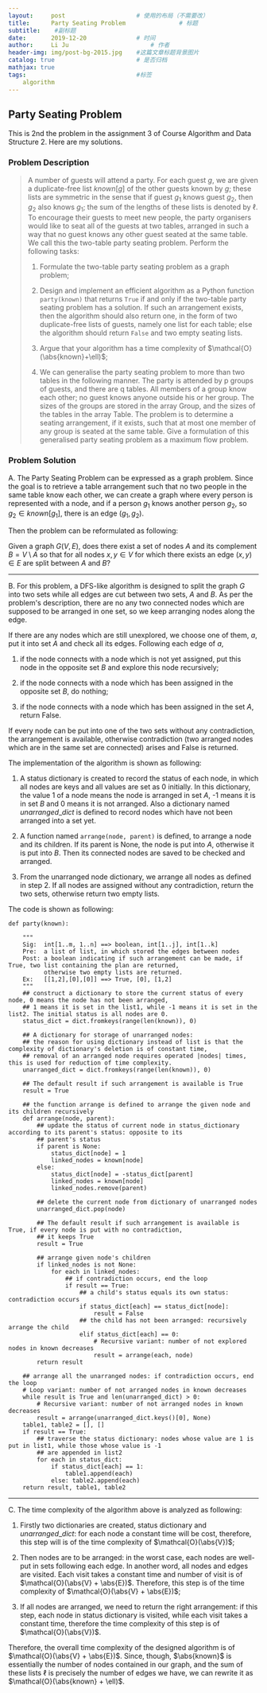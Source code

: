 ```yaml
---
layout:     post   				    # 使用的布局（不需要改）
title:      Party Seating Problem				# 标题 
subtitle:    #副标题
date:       2019-12-20 				# 时间
author:     Li Ju 						# 作者
header-img: img/post-bg-2015.jpg 	#这篇文章标题背景图片
catalog: true 						# 是否归档
mathjax: true
tags:								#标签
    algorithm
---
```



## Party Seating Problem
This is 2nd the problem in the assignment 3 of Course Algorithm and Data Structure 2. Here are my solutions. 
### Problem Description
>A number of guests will attend a party. For each guest $g$, we are given a duplicate-free
list $known[g]$ of the other guests known by $g$; these lists are symmetric in the sense that if
guest $g_{1}$ knows guest $g_{2}$, then $g_{2}$ also knows $g_{1}$; the sum of the lengths of these lists is denoted
by $\ell$. To encourage their guests to meet new people, the party organisers would like to seat all
of the guests at two tables, arranged in such a way that no guest knows any other guest seated
at the same table. We call this the two-table party seating problem. Perform the following tasks:
>
>1. Formulate the two-table party seating problem as a graph problem; 
>
>2. Design and implement an efficient algorithm as a Python function `party(known)` that
returns `True` if and only if the two-table party seating problem has a solution. If such
an arrangement exists, then the algorithm should also return one, in the form of two
duplicate-free lists of guests, namely one list for each table; else the algorithm should
return `False` and two empty seating lists.
>
>3. Argue that your algorithm has a time complexity of $\mathcal{O}(\abs{known}+\ell)$; 
>
>4. We can generalise the party seating problem to more than two tables in the following
manner. The party is attended by p groups of guests, and there are q tables. All members
of a group know each other; no guest knows anyone outside his or her group. The sizes of
the groups are stored in the array Group, and the sizes of the tables in the array Table.
The problem is to determine a seating arrangement, if it exists, such that at most one
member of any group is seated at the same table. Give a formulation of this generalised
party seating problem as a maximum flow problem.

### Problem Solution
A. The Party Seating Problem can be expressed as a graph problem. Since the goal is to retrieve 
a table arrangement such that no two people in the same table know each other, we can create a 
graph where every person is represented with a node, and if a person $g_{1}$ knows another person $g_{2}$, 
so $g_{2}\in{known[g_{1}]}$, there is an edge $(g_{1},g_{2})$. 

Then the problem can be reformulated as following: 

Given a graph $G(V,E)$, does there exist a set of nodes $A$ and its complement $B = V \setminus A$ so that 
for all nodes $x,y\in{V}$ for which there exists an edge $(x,y)\in{E}$ are split between $A$ and $B$?

------
B. For this problem, a DFS-like algorithm is designed to split the graph $G$ into two sets while all edges are 
cut between two sets, $A$ and $B$. As per the problem's description, there are no any two connected nodes which 
are supposed to be arranged in one set, so we keep arranging nodes along the edge.

If there are any nodes which are still unexplored, we choose one of them, $a$, put it into set $A$ and check 
all its edges. Following each edge of $a$,

1. if the node connects with a node which is not yet assigned, put this node in the opposite set $B$ and explore 
this node recursively; 

2. if the node connects with a node which has been assigned in the opposite set $B$, do nothing; 

3. if the node connects with a node which has been assigned in the set $A$, return False. 

If every node can be put into one of the two sets without any contradiction, the arrangement is available, 
otherwise contradiction (two arranged nodes which are in the same set are connected) arises and False is returned. 

The implementation of the algorithm is shown as following: 

1. A status dictionary is created to record the status of each node, in which all nodes are keys and all values 
are set as 0 initially. In this dictionary, the value 1 of a node means the node is arranged in set $A$, -1 means 
it is in set $B$ and 0 means it is not arranged. Also a dictionary named $unarranged\_dict$ is defined to record nodes
which have not been arranged into a set yet. 

2. A function named `arrange(node, parent)` is defined, to arrange a node and its children. If its parent is None, 
the node is put into $A$, otherwise it is put into $B$. Then its connected nodes are saved to be checked and arranged.

3. From the unarranged node dictionary, we arrange all nodes as defined in step 2. If all nodes are assigned without 
any contradiction, return the two sets, otherwise return two empty lists. 

The code is shown as following: 
```
def party(known):

    """
    Sig:  int[1..m, 1..n] ==> boolean, int[1..j], int[1..k]
    Pre:  a list of list, in which stored the edges between nodes
    Post: a boolean indicating if such arrangement can be made, if True, two list containing the plan are returned,
          otherwise two empty lists are returned.
    Ex:   [[1,2],[0],[0]] ==> True, [0], [1,2]
    """
    ## construct a dictionary to store the current status of every node, 0 means the node has not been arranged,
    ## 1 means it is set in the list1, while -1 means it is set in the list2. The initial status is all nodes are 0.
    status_dict = dict.fromkeys(range(len(known)), 0)

    ## A dictionary for storage of unarranged nodes:
    ## the reason for using dictionary instead of list is that the complexity of dictionary's deletion is of constant time,
    ## removal of an arranged node requires operated |nodes| times, this is used for reduction of time complexity.
    unarranged_dict = dict.fromkeys(range(len(known)), 0)

    ## The default result if such arrangement is available is True
    result = True

    ## the function arrange is defined to arrange the given node and its children recursively
    def arrange(node, parent):
        ## update the status of current node in status_dictionary according to its parent's status: opposite to its
        ## parent's status
        if parent is None:
            status_dict[node] = 1
            linked_nodes = known[node]
        else:
            status_dict[node] = -status_dict[parent]
            linked_nodes = known[node]
            linked_nodes.remove(parent)

        ## delete the current node from dictionary of unarranged nodes
        unarranged_dict.pop(node)

        ## The default result if such arrangement is available is True, if every node is put with no contradiction,
        ## it keeps True
        result = True

        ## arrange given node's children
        if linked_nodes is not None:
            for each in linked_nodes:
                ## if contradiction occurs, end the loop
                if result == True:
                    ## a child's status equals its own status: contradiction occurs
                    if status_dict[each] == status_dict[node]:
                        result = False
                    ## the child has not been arranged: recursively arrange the child
                    elif status_dict[each] == 0:
                        # Recursive variant: number of not explored nodes in known decreases
                        result = arrange(each, node)
        return result

    ## arrange all the unarranged nodes: if contradiction occurs, end the loop
    # Loop variant: number of not arranged nodes in known decreases
    while result is True and len(unarranged_dict) > 0:
        # Recursive variant: number of not arranged nodes in known decreases
        result = arrange(unarranged_dict.keys()[0], None)
    table1, table2 = [], []
    if result == True:
        ## traverse the status dictionary: nodes whose value are 1 is put in list1, while those whose value is -1
        ## are appended in list2
        for each in status_dict:
            if status_dict[each] == 1:
                table1.append(each)
            else: table2.append(each)
    return result, table1, table2
```
------------------------------
C. The time complexity of the algorithm above is analyzed as following: 

1. Firstly two dictionaries are created, status dictionary and $unarranged\_dict$: for each node a constant time will 
be cost, therefore, this step will is of the time complexity of $\mathcal{O}(\abs{V})$; 

2. Then nodes are to be arranged: in the worst case, each nodes are well-put in sets following each edge. 
In another word, all nodes and edges are visited. Each visit takes a constant time and number of visit is 
of $\mathcal{O}(\abs{V} + \abs{E})$. Therefore, this step is of the time complexity of $\mathcal{O}(\abs{V} + \abs{E})$;

3. If all nodes are arranged, we need to return the right arrangement: if this step, each node in status dictionary is 
visited, while each visit takes a constant time, therefore the time complexity of this step is of $\mathcal{O}(\abs{V})$. 

Therefore, the overall time complexity of the designed algorithm is of $\mathcal{O}(\abs{V} + \abs{E})$. 
Since, though, $\abs{known}$ is essentially the number of nodes contained in our graph, and the sum of these 
lists $\ell$ is precisely the number of edges we have, we can rewrite it as $\mathcal{O}(\abs{known} + \ell)$.

